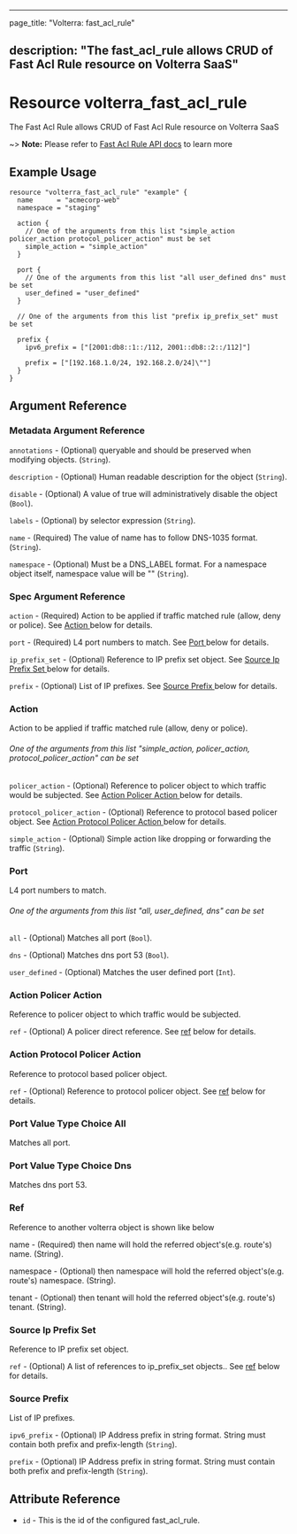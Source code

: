 ---

page_title: "Volterra: fast_acl_rule"

description: "The fast_acl_rule allows CRUD of Fast Acl Rule resource on Volterra SaaS"
---------------------------------------------------------------------------------------

Resource volterra_fast_acl_rule
===============================

The Fast Acl Rule allows CRUD of Fast Acl Rule resource on Volterra SaaS

~> **Note:** Please refer to [Fast Acl Rule API docs](https://docs.cloud.f5.com/docs/api/fast-acl-rule) to learn more

Example Usage
-------------

```hcl
resource "volterra_fast_acl_rule" "example" {
  name      = "acmecorp-web"
  namespace = "staging"

  action {
    // One of the arguments from this list "simple_action policer_action protocol_policer_action" must be set
    simple_action = "simple_action"
  }

  port {
    // One of the arguments from this list "all user_defined dns" must be set
    user_defined = "user_defined"
  }

  // One of the arguments from this list "prefix ip_prefix_set" must be set

  prefix {
    ipv6_prefix = ["[2001:db8::1::/112, 2001::db8::2::/112]"]

    prefix = ["[192.168.1.0/24, 192.168.2.0/24]\""]
  }
}

```

Argument Reference
------------------

### Metadata Argument Reference

`annotations` - (Optional) queryable and should be preserved when modifying objects. (`String`).

`description` - (Optional) Human readable description for the object (`String`).

`disable` - (Optional) A value of true will administratively disable the object (`Bool`).

`labels` - (Optional) by selector expression (`String`).

`name` - (Required) The value of name has to follow DNS-1035 format. (`String`).

`namespace` - (Optional) Must be a DNS_LABEL format. For a namespace object itself, namespace value will be "" (`String`).

### Spec Argument Reference

`action` - (Required) Action to be applied if traffic matched rule (allow, deny or police). See [Action ](#action) below for details.

`port` - (Required) L4 port numbers to match. See [Port ](#port) below for details.

`ip_prefix_set` - (Optional) Reference to IP prefix set object. See [Source Ip Prefix Set ](#source-ip-prefix-set) below for details.

`prefix` - (Optional) List of IP prefixes. See [Source Prefix ](#source-prefix) below for details.

### Action

Action to be applied if traffic matched rule (allow, deny or police).

###### One of the arguments from this list "simple_action, policer_action, protocol_policer_action" can be set

`policer_action` - (Optional) Reference to policer object to which traffic would be subjected. See [Action Policer Action ](#action-policer-action) below for details.

`protocol_policer_action` - (Optional) Reference to protocol based policer object. See [Action Protocol Policer Action ](#action-protocol-policer-action) below for details.

`simple_action` - (Optional) Simple action like dropping or forwarding the traffic (`String`).

### Port

L4 port numbers to match.

###### One of the arguments from this list "all, user_defined, dns" can be set

`all` - (Optional) Matches all port (`Bool`).

`dns` - (Optional) Matches dns port 53 (`Bool`).

`user_defined` - (Optional) Matches the user defined port (`Int`).

### Action Policer Action

Reference to policer object to which traffic would be subjected.

`ref` - (Optional) A policer direct reference. See [ref](#ref) below for details.

### Action Protocol Policer Action

Reference to protocol based policer object.

`ref` - (Optional) Reference to protocol policer object. See [ref](#ref) below for details.

### Port Value Type Choice All

Matches all port.

### Port Value Type Choice Dns

Matches dns port 53.

### Ref

Reference to another volterra object is shown like below

name - (Required) then name will hold the referred object's(e.g. route's) name. (String).

namespace - (Optional) then namespace will hold the referred object's(e.g. route's) namespace. (String).

tenant - (Optional) then tenant will hold the referred object's(e.g. route's) tenant. (String).

### Source Ip Prefix Set

Reference to IP prefix set object.

`ref` - (Optional) A list of references to ip_prefix_set objects.. See [ref](#ref) below for details.

### Source Prefix

List of IP prefixes.

`ipv6_prefix` - (Optional) IP Address prefix in string format. String must contain both prefix and prefix-length (`String`).

`prefix` - (Optional) IP Address prefix in string format. String must contain both prefix and prefix-length (`String`).

Attribute Reference
-------------------

-	`id` - This is the id of the configured fast_acl_rule.
